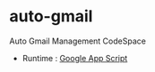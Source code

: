 # auto-gmail
Auto Gmail Management CodeSpace
- Runtime : [Google App Script](https://script.google.com)
